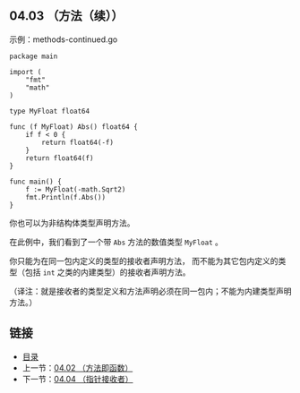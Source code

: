 ## 04.03 （方法（续））

示例：methods-continued.go

    package main

    import (
    	"fmt"
    	"math"
    )

    type MyFloat float64

    func (f MyFloat) Abs() float64 {
    	if f < 0 {
    		return float64(-f)
    	}
    	return float64(f)
    }

    func main() {
    	f := MyFloat(-math.Sqrt2)
    	fmt.Println(f.Abs())
    }

你也可以为非结构体类型声明方法。

在此例中，我们看到了一个带 `Abs` 方法的数值类型 `MyFloat` 。

你只能为在同一包内定义的类型的接收者声明方法， 而不能为其它包内定义的类型（包括 `int` 之类的内建类型）的接收者声明方法。

（译注：就是接收者的类型定义和方法声明必须在同一包内；不能为内建类型声明方法。）

## 链接
* [目录](https://github.com/gnefiy/go-zh/blob/master/tour/directory.md)
* 上一节：[04.02 （方法即函数）](https://github.com/gnefiy/go-zh/blob/master/tour/methods/04.02.md)
* 下一节：[04.04 （指针接收者）](https://github.com/gnefiy/go-zh/blob/master/tour/methods/04.04.md)
